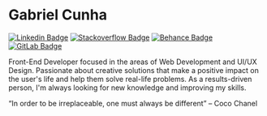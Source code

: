 # Gabriel Cunha

[![Linkedin Badge](https://img.shields.io/badge/-LinkedIn-0F3772?style=flat-square&logo=Linkedin&logoColor=white&link=https://www.linkedin.com/in/gabrielllcunha/)](https://www.linkedin.com/in/gabrielllcunha/)
[![Stackoverflow Badge](https://img.shields.io/badge/-StackOverflow-0F3772?style=flat-square&logo=Stackoverflow&logoColor=white&link=https://stackoverflow.com/users/14464501/gabriel-cunha)](https://stackoverflow.com/users/14464501/gabriel-cunha) 
[![Behance Badge](https://img.shields.io/badge/-Behance-0F3772?style=flat-square&logo=Behance&logoColor=white&link=https://www.behance.net/gabrielllcunha)](https://www.behance.net/gabrielllcunha) 
[![GitLab Badge](https://img.shields.io/badge/-GitLab-0F3772?style=flat-square&logo=GitLab&logoColor=white&link=https://www.gitlab.com/gabrielllcunha)](https://www.gitlab.com/gabrielllcunha)

Front-End Developer focused in the areas of Web Development and UI/UX Design. Passionate about creative solutions that make a positive impact on the user's life and help them solve real-life problems. As a results-driven person, I'm always looking for new knowledge and improving my skills.

“In order to be irreplaceable, one must always be different” – Coco Chanel
